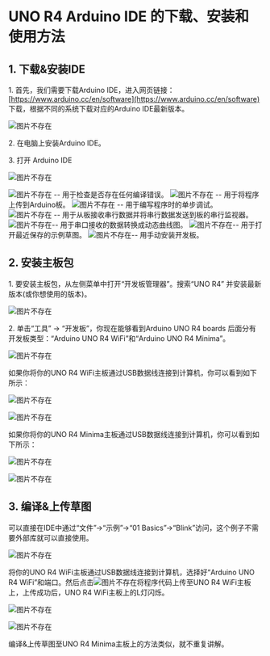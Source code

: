 # UNO R4 Arduino IDE 的下载、安装和使用方法

## 1. 下载&安装IDE

1\. 首先，我们需要下载Arduino IDE，进入网页链接：[https://www.arduino.cc/en/software](https://www.arduino.cc/en/software) 下载，根据不同的系统下载对应的Arduino IDE最新版本。

![图片不存在](./media/261d08149500f0a0a84c404966e86b99.png)

2\. 在电脑上安装Arduino IDE。

3\. 打开 Arduino IDE

![图片不存在](./media/07ae486c48f0747c4aa8d9689045bdb4.png)

![图片不存在](./media/60db86b0ed51131fe9e87018c6feffc0.png) -- 用于检查是否存在任何编译错误。
![图片不存在](./media/b2193d5043fba0009d9990fbd1950612.png) -- 用于将程序上传到Arduino板。
![图片不存在](./media/fee2bce952fc3268b5ffe83c43e988a1.png) -- 用于编写程序时的单步调试。
![图片不存在](./media/355545db0e0d29f449328dae66723cdd.png) -- 用于从板接收串行数据并将串行数据发送到板的串行监视器。
![图片不存在](./media/2b5c0bc87aad42034edca51d9c4f8d35.png)-- 用于串口接收的数据转换成动态曲线图。
![图片不存在](./media/8bda2766b089260065f10d9552683904.png)-- 用于打开最近保存的示例草图。
![图片不存在](./media/0f790400df5391987fa77b25c8c4728e.png)-- 用手动安装开发板。

## 2. 安装主板包

1\. 要安装主板包，从左侧菜单中打开“开发板管理器”。搜索“UNO R4” 并安装最新版本(或你想使用的版本)。

![图片不存在](./media/033a7baabb4f661bd853c11e866e91ca.png)

2\. 单击“工具” → “开发板”，你现在能够看到Arduino UNO R4 boards 后面分有开发板类型：“Arduino UNO R4 WiFi”和“Arduino UNO R4 Minima”。

![图片不存在](./media/ecc749c3cbee720973a40e7333d06c47.png)

如果你将你的UNO R4 WiFi主板通过USB数据线连接到计算机，你可以看到如下所示：

![图片不存在](./media/3b80f771aa03a71df633e2da7b28d9d6.png)

![图片不存在](./media/f6101b91304c82af8f1b63df94a949f5.png)

如果你将你的UNO R4 Minima主板通过USB数据线连接到计算机，你可以看到如下所示：

![图片不存在](./media/03de6c39d4db997107b9f5f0e8b810ce.png)

![图片不存在](./media/185e1345ab9b764f0ac478a4fbb6480f.png)

## 3. 编译&上传草图

可以直接在IDE中通过“文件”→“示例”→“01 Basics”→“Blink”访问，这个例子不需要外部库就可以直接使用。

![图片不存在](./media/b9ef5dc0738742e4a04695ed04341798.png)

将你的UNO R4 WiFi主板通过USB数据线连接到计算机，选择好“Arduino UNO R4 WiFi”和端口。然后点击![图片不存在](./media/b2193d5043fba0009d9990fbd1950612.png)将程序代码上传至UNO R4 WiFi主板上，上传成功后，UNO R4 WiFi主板上的L灯闪烁。

![图片不存在](./media/fccf8080fde1b4187157e7d23097e398.png)

![图片不存在](./media/fa6f14c35c289dc84fab26eca0442fa0.png)

编译&上传草图至UNO R4 Minima主板上的方法类似，就不重复讲解。












